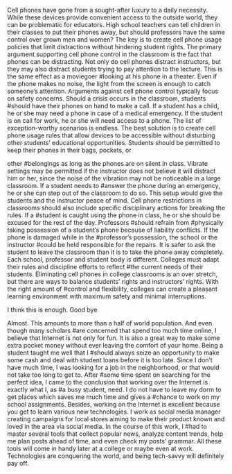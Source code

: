 Cell phones have gone from a sought-after luxury to a daily necessity. While
these devices provide convenient access to the outside world, they can be
problematic for educators. High school teachers can tell children in their
classes to put their phones away, but should professors have the same
control over grown men and women? The key is to create cell phone usage
policies that limit distractions without hindering student rights.
The primary argument supporting cell phone control in the classroom is the
fact that phones can be distracting. Not only do cell phones distract
instructors, but they may also distract students trying to pay attention to the
lecture. This is the same effect as a moviegoer  #looking at his phone in a
theater. Even if the phone makes no noise, the light from the screen is
enough to catch someone’s attention.
Arguments against cell phone control typically focus on safety concerns.
Should a crisis occurs in the classroom, students #should have their phones
on hand to make a call. If a student has a child, he or she may need a phone
in case of a medical emergency. If the student is on call for work, he or she
will need access to a phone. The list of exception-worthy scenarios is
endless.
The best solution is to create cell phone usage rules that allow devices to be
accessible without disturbing other students’ educational opportunities.
Students should be permitted to keep their phones in their bags, pockets, or 

other  #belongings as long as the phones are on silent in class. Vibrate
settings may be permitted if the instructor does not believe it will distract
him or her, since the noise of the vibration may not be noticeable in a large
classroom. If a student needs to #answer the phone during an emergency, he
or she can step out of the classroom to do so. This setup would give the
students and the instructor peace of mind.
Cell phone restrictions in classrooms should also include specific disciplinary
actions for breaking the rules. If a  #student is caught using the phone in
class, he or she should be excused for the rest of the day. Professors #should
refrain from #physically taking possession of a student’s phone because of
liability conflicts. If the phone is damaged while in the #professor’s
possession, the school or the instructor #could be held responsible for the
repairs. It is safer to ask the student to leave the classroom than it is to take
the phone away completely.
Each school, professor and student body is different. Colleges must adapt
their rules and discipline efforts to reflect #the current needs of their
students. Eliminating cell phones in college classrooms is an over stretch,
but there are ways to balance students’ rights and instructors’ rights. With
the right amount of #control and flexibility, colleges can create a pleasant
learning environment with maximum safety and minimal interruptions.

I think this is enough.
Good bye

Almost. This amounts to more than a half of world population. And even
though many scholars #are concerned that spend too much time online, I
believe that Internet is not only for fun. It is also a great way to make some
extra pocket money without ever leaving the comfort of your home.
Being a student taught me well that I #should always seize an opportunity to
make some cash and deal with student loans before it is too late. Since I
don’t have much time, I was looking for a job in the neighborhood, or that
would not take too long to get to. After #some time spent on searching for
the perfect idea, I came to the conclusion that working over the Internet is
exactly what I, as #a busy student, need. I do not have to leave my dorm to
get places which saves me much time and gives a #chance to work on my
school assignments.
Besides, working on the Internet is excellent because you get to learn
various new technologies. I work as social media manager creating
campaigns for local stores aiming to make their product known and loved in
the area via social media. In the course of this work, I #had to master several
tools that collect popular news, analyze content trends, help me plan posts
ahead of time, and even check my posts’ grammar. All these tools will come
in handy later at a college or maybe even at work. Technologies are
conquering the world, and being tech-savvy will definitely pay off.

